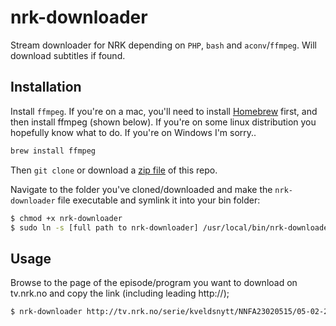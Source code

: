 # nrk-downloader
Stream downloader for NRK depending on `PHP`, `bash` and `aconv`/`ffmpeg`. Will download subtitles if found.

## Installation
Install `ffmpeg`. If you're on a mac, you'll need to install [Homebrew](http://brew.sh/) first, and then install ffmpeg (shown below). If you're on some linux distribution you hopefully know what to do. If you're on Windows I'm sorry..

```sh
brew install ffmpeg
```

Then `git clone` or download a [zip file](https://github.com/kbrabrand/nrk-downloader/archive/master.zip) of this repo.

Navigate to the folder you've cloned/downloaded and make the `nrk-downloader` file executable and symlink it into your bin folder:

```sh
$ chmod +x nrk-downloader
$ sudo ln -s [full path to nrk-downloader] /usr/local/bin/nrk-downloader
```

## Usage
Browse to the page of the episode/program you want to download on tv.nrk.no and copy the link (including leading http://);

```bash
$ nrk-downloader http://tv.nrk.no/serie/kveldsnytt/NNFA23020515/05-02-2015
```
